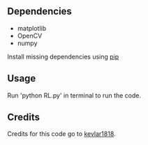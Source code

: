 
## Dependencies 

* matplotlib
* OpenCV
* numpy

Install missing dependencies using [pip](https://pypi.org/project/pip/) 

## Usage

Run 'python RL.py' in terminal to run the code.

## Credits 

Credits for this code go to [kevlar1818](https://github.com/kevlar1818/grid-world-rl). 

